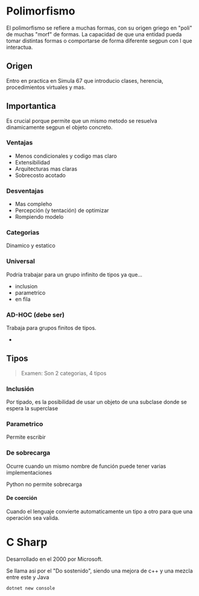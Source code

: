 # Polimorfismo

El polimorfismo se refiere a muchas formas, con su origen griego en "poli" de muchas "morf" de formas. La capacidad de que una entidad pueda tomar distintas formas o comportarse de forma diferente segpun con l que interactua.

## Origen

Entro en practica en Simula 67 que introducio clases, herencia, procedimientos virtuales y mas.

## Importantica

Es crucial porque permite que un mismo metodo se resuelva dinamicamente segpun el objeto concreto.

### Ventajas

- Menos condicionales y codigo mas claro
- Extensibilidad
- Arquitecturas mas claras
- Sobrecosto acotado

### Desventajas
- Mas compleho
- Percepción (y tentación) de optimizar
- Rompiendo modelo

### Categorias

Dinamico y estatico

### Universal

Podría trabajar para un grupo infinito de tipos ya que...

- inclusion
- parametrico
- en fila

### AD-HOC (debe ser)

Trabaja para grupos finitos de tipos.

- 

## Tipos

> Examen: Son 2 categorias, 4 tipos

### Inclusión

Por tipado, es la posibilidad de usar un objeto de una subclase donde se espera la superclase

### Parametrico

Permite escribir

### De sobrecarga

Ocurre cuando un mismo nombre de función puede tener varias implementaciones

Python no permite sobrecarga

#### De coerción

Cuando el lenguaje convierte automaticamente un tipo a otro para que una operación sea valida.

# C Sharp

Desarrollado en el 2000 por Microsoft.

Se llama asi por el "Do sostenido", siendo una mejora de c++ y una mezcla entre este y Java

`dotnet new console`